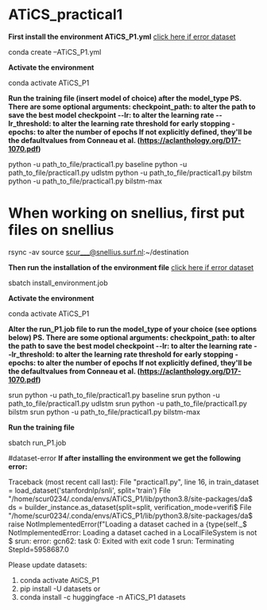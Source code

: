 # ATiCS_practical1
**First install the environment ATiCS_P1.yml** [click here if error dataset](#dataset-error)

conda create –ATiCS_P1.yml

**Activate the environment**

conda activate ATiCS_P1

**Run the training file (insert model of choice) after the model_type
PS. There are some optional arguments:
checkpoint_path:  to alter the path to save the best model checkpoint
--lr: to alter the learning rate
--lr_threshold: to alter the learning rate threshold for early stopping
-epochs: to alter the number of epochs
If not explicitly defined, they'll be the defaultvalues from Conneau et al. (https://aclanthology.org/D17-1070.pdf)**

python -u path_to_file/practical1.py baseline
python -u path_to_file/practical1.py udlstm
python -u path_to_file/practical1.py bilstm
python -u path_to_file/practical1.py bilstm-max




# When working on snellius, first put files on snellius

rsync -av source scur___@snellius.surf.nl:~/destination

 **Then run the installation of the environment file** [click here if error dataset](#dataset-error)
 
sbatch install_environment.job

**Activate the environment**

conda activate ATiCS_P1

**Alter the run_P1.job file to run the model_type of your choice (see options below)
PS. There are some optional arguments:
checkpoint_path:  to alter the path to save the best model checkpoint
--lr: to alter the learning rate
--lr_threshold: to alter the learning rate threshold for early stopping
-epochs: to alter the number of epochs
If not explicitly defined, they'll be the defaultvalues from Conneau et al. (https://aclanthology.org/D17-1070.pdf)**

srun python -u path_to_file/practical1.py baseline
srun python -u path_to_file/practical1.py udlstm
srun python -u path_to_file/practical1.py bilstm
srun python -u path_to_file/practical1.py bilstm-max

**Run the training file**

sbatch run_P1.job










#dataset-error **If after installing the environment we get the following error:**

Traceback (most recent call last):
File "practical1.py", line 16, in <module>
train_dataset = load_dataset('stanfordnlp/snli', split='train')
File "/home/scur0234/.conda/envs/ATiCS_P1/lib/python3.8/site-packages/da$
ds = builder_instance.as_dataset(split=split, verification_mode=verifi$
File "/home/scur0234/.conda/envs/ATiCS_P1/lib/python3.8/site-packages/da$
raise NotImplementedError(f"Loading a dataset cached in a {type(self._$
NotImplementedError: Loading a dataset cached in a LocalFileSystem is not $
srun: error: gcn62: task 0: Exited with exit code 1
srun: Terminating StepId=5958687.0


Please update datasets:
1. conda activate AtiCS_P1
2. pip install -U datasets
or
2. conda install -c huggingface -n ATiCS_P1 datasets




